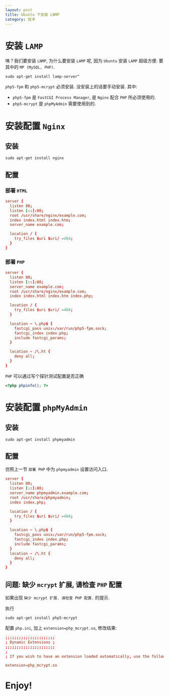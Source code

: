 ```yaml
---
layout: post
title: Ubuntu 下安装 LNMP
category: 技术
---
```


# 安装 `LAMP`

咦？我们要安装 `LNMP`, 为什么要安装 `LAMP` 呢, 因为 `Ubuntu` 安装 `LAMP` 超级方便. 要其中的 `MP (MySQL, PHP)`.

```shell
sudo apt-get install lamp-server^
```

`php5-fpm` 和 `php5-mcrypt` 必须安装. 没安装上的话要手动安装. 其中:

- `php5-fpm` 是 `FastCGI Process Manager`, 是 `Nginx` 配合 `PHP` 所必须使用的.
- `php5-mcrypt` 是 `phpMyAdmin` 需要使用到的.

# 安装配置 `Nginx`

## 安装

```shell
sudo apt-get install nginx
```

## 配置

### 部署 `HTML`

```conf
server {
  listen 80;
  listen [::]:80;
  root /usr/share/nginx/example.com;
  index index.html index.htm;
  server_name example.com;

  location / {
    try_files $uri $uri/ =404;
  }
}
```

### 部署 `PHP`

```conf
server {
  listen 80;
  listen [::]:80;
  server_name example.com;
  root /usr/share/nginx/example.com;
  index index.html index.htm index.php;

  location / {
    try_files $uri $uri/ =404;
  }

  location ~ \.php$ {
    fastcgi_pass unix:/var/run/php5-fpm.sock;
    fastcgi_index index.php;
    include fastcgi_params;
  }

  location ~ /\.ht {
    deny all;
  }
}
```

`PHP` 可以通过写个探针测试配置是否正确

```php
<?php phpinfo(); ?>
```

# 安装配置 `phpMyAdmin`

## 安装

```shell
sudo apt-get install phpmyadmin
```

## 配置

仿照上一节 `部署 PHP` 中为 `phpmyadmin` 设置访问入口.

```conf
server {
  listen 80;
  listen [::]:80;
  server_name phpmyadmin.example.com;
  root /usr/share/phpmyadmin;
  index index.php;

  location / {
    try_files $uri $uri/ =404;
  }

  location ~ \.php$ {
    fastcgi_pass unix:/var/run/php5-fpm.sock;
    fastcgi_index index.php;
    include fastcgi_params;
  }
  location ~ /\.ht {
    deny all;
  }
}
```

## 问题: 缺少 `mcrypt` 扩展, 请检查 `PHP` 配置

如果出现 `缺少 mcrypt 扩展. 请检查 PHP 配置.` 的提示.

执行

```shell
sudo apt-get install php5-mcrypt
```  

配置 `php.ini`, 加上 `extension=php_mcrypt.so`, 修改结果:

```conf
;;;;;;;;;;;;;;;;;;;;;;
; Dynamic Extensions ;
;;;;;;;;;;;;;;;;;;;;;;
;
; If you wish to have an extension loaded automatically, use the following

extension=php_mcrypt.so
```

# Enjoy!
